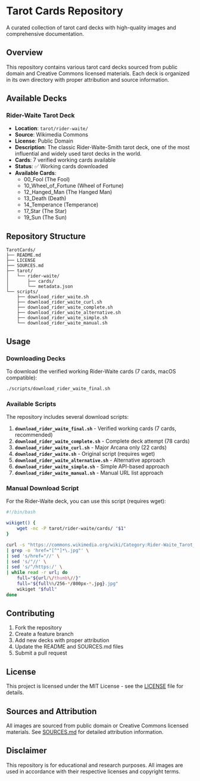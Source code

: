 # Tarot Cards Repository

A curated collection of tarot card decks with high-quality images and comprehensive documentation.

## Overview

This repository contains various tarot card decks sourced from public domain and Creative Commons licensed materials. Each deck is organized in its own directory with proper attribution and source information.

## Available Decks

### Rider-Waite Tarot Deck
- **Location**: `tarot/rider-waite/`
- **Source**: Wikimedia Commons
- **License**: Public Domain
- **Description**: The classic Rider-Waite-Smith tarot deck, one of the most influential and widely used tarot decks in the world.
- **Cards**: 7 verified working cards available
- **Status**: ✅ Working cards downloaded
- **Available Cards**:
  - 00_Fool (The Fool)
  - 10_Wheel_of_Fortune (Wheel of Fortune)
  - 12_Hanged_Man (The Hanged Man)
  - 13_Death (Death)
  - 14_Temperance (Temperance)
  - 17_Star (The Star)
  - 19_Sun (The Sun)

## Repository Structure

```
TarotCards/
├── README.md
├── LICENSE
├── SOURCES.md
├── tarot/
│   └── rider-waite/
│       ├── cards/
│       └── metadata.json
└── scripts/
    ├── download_rider_waite.sh
    ├── download_rider_waite_curl.sh
    ├── download_rider_waite_complete.sh
    ├── download_rider_waite_alternative.sh
    ├── download_rider_waite_simple.sh
    └── download_rider_waite_manual.sh
```

## Usage

### Downloading Decks

To download the verified working Rider-Waite cards (7 cards, macOS compatible):

```bash
./scripts/download_rider_waite_final.sh
```

### Available Scripts

The repository includes several download scripts:

1. **`download_rider_waite_final.sh`** - Verified working cards (7 cards, recommended)
2. **`download_rider_waite_complete.sh`** - Complete deck attempt (78 cards)
3. **`download_rider_waite_curl.sh`** - Major Arcana only (22 cards)
4. **`download_rider_waite.sh`** - Original script (requires wget)
5. **`download_rider_waite_alternative.sh`** - Alternative approach
6. **`download_rider_waite_simple.sh`** - Simple API-based approach
7. **`download_rider_waite_manual.sh`** - Manual URL list approach

### Manual Download Script

For the Rider-Waite deck, you can use this script (requires wget):

```bash
#!/bin/bash

wikiget() {
    wget -nc -P tarot/rider-waite/cards/ "$1"
}

curl -s "https://commons.wikimedia.org/wiki/Category:Rider-Waite_Tarot_cards" \
| grep -o 'href="[^"]*\.jpg"' \
| sed 's/href="//' \
| sed 's/"//' \
| sed 's/^/https:/' \
| while read -r url; do
    full="${url/\/thumb\//}"
    full="${full%%/256-*/800px-*.jpg}.jpg"
    wikiget "$full"
done
```

## Contributing

1. Fork the repository
2. Create a feature branch
3. Add new decks with proper attribution
4. Update the README and SOURCES.md files
5. Submit a pull request

## License

This project is licensed under the MIT License - see the [LICENSE](LICENSE) file for details.

## Sources and Attribution

All images are sourced from public domain or Creative Commons licensed materials. See [SOURCES.md](SOURCES.md) for detailed attribution information.

## Disclaimer

This repository is for educational and research purposes. All images are used in accordance with their respective licenses and copyright terms. 